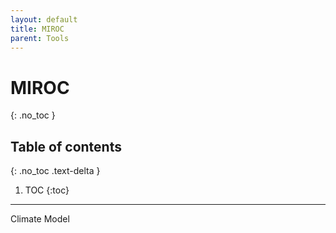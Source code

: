 ```yaml
---
layout: default
title: MIROC
parent: Tools 
---
```


# MIROC
{: .no_toc }

## Table of contents
{: .no_toc .text-delta }

1. TOC
{:toc}

---

Climate Model

